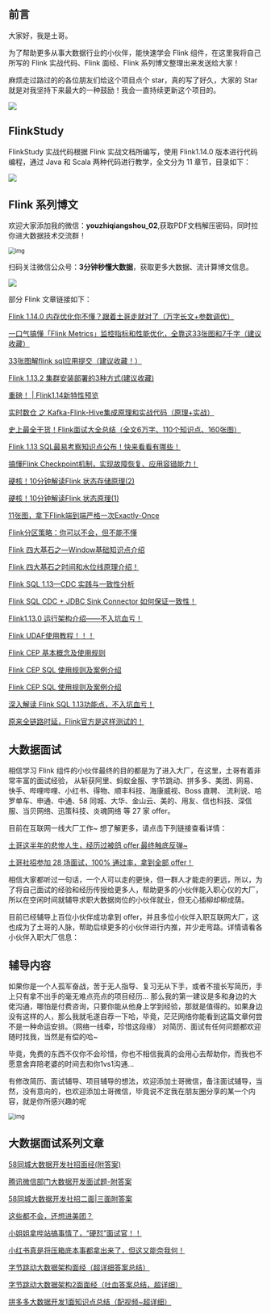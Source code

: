 ## 前言

大家好，我是土哥。

为了帮助更多从事大数据行业的小伙伴，能快速学会 Flink 组件，在这里我将自己所写的 Flink 实战代码、Flink 面经、Flink 系列博文整理出来发送给大家！

麻烦走过路过的的各位朋友们给这个项目点个 star，真的写了好久，大家的 Star 就是对我坚持下来最大的一种鼓励！我会一直持续更新这个项目的。

![](https://files.mdnice.com/user/19005/a4fa823a-6ac5-47e8-a01d-24f4ccf9c994.png)

## FlinkStudy

FlinkStudy 实战代码根据 Flink 实战文档所编写，使用 Flink1.14.0 版本进行代码编程，通过 Java 和 Scala 两种代码进行教学，全文分为 11 章节，目录如下：


![](https://files.mdnice.com/user/19005/80ef0685-a70a-492c-b5d0-bb847eeda49e.png)

## Flink 系列博文


欢迎大家添加我的微信：**youzhiqiangshou_02**,获取PDF文档解压密码，同时拉你进大数据技术交流群！

<img src="https://files.mdnice.com/user/19005/b13cfefa-1229-455b-a1c1-f2a3c6207ce8.png" alt="img" style="zoom:80%;" />


扫码关注微信公众号：**3分钟秒懂大数据**，获取更多大数据、流计算博文信息。


![](https://files.mdnice.com/user/19005/9b74646c-5950-4a72-ba53-f3755c6ed667.png)

部分 Flink 文章链接如下：

[Flink 1.14.0 内存优化你不懂？跟着土哥走就对了（万字长文+参数调优）](https://mp.weixin.qq.com/s?__biz=Mzg5NDY3NzIwMA==&mid=2247499997&idx=1&sn=5037221dff9b28e86e4c6b6a4cfc968f&chksm=c0197962f76ef074ee92df03886bfb9bcd894947eaa7a1ab51086d98210e9be047fbd9647f94&token=299008056&lang=zh_CN#rd)

[一口气搞懂「Flink Metrics」监控指标和性能优化，全靠这33张图和7千字（建议收藏）](https://mp.weixin.qq.com/s?__biz=Mzg5NDY3NzIwMA==&mid=2247499736&idx=1&sn=652f3d94182d56a795a55c495c89ab2b&chksm=c0194667f76ecf71bc1e8543222effd2a9ff940b48e4c14e52a966763ddb074d8f2305bca6ac&token=299008056&lang=zh_CN#rd)

[33张图解flink sql应用提交（建议收藏！）](https://mp.weixin.qq.com/s?__biz=Mzg5NDY3NzIwMA==&mid=2247499065&idx=1&sn=65559142ae6210e937baa8e9f8a1089b&chksm=c0194486f76ecd9028e0113a34b2e633d406ef342eab676043fb159b52f4c10eaefd55a2757b&token=299008056&lang=zh_CN#rd)

[Flink 1.13.2 集群安装部署的3种方式(建议收藏)](https://mp.weixin.qq.com/s?__biz=Mzg5NDY3NzIwMA==&mid=2247498571&idx=1&sn=d4557dfb7dde1964bf0ba684c9b2ff0a&chksm=c01942f4f76ecbe2feb3504b166f94fd0762efffe7acaa804bac27dba6c17556d1b623ee8e39&token=299008056&lang=zh_CN#rd)

[重磅！ | Flink1.14新特性预览](https://mp.weixin.qq.com/s?__biz=Mzg5NDY3NzIwMA==&mid=2247497696&idx=1&sn=db2cb7921c10a378f3e15d28527ca5bf&chksm=c0194e5ff76ec749ed96a5ef361550e1d1f66c97ba571f18ef255375912fb57fdb4cfb207756&token=299008056&lang=zh_CN#rd)

[实时数仓 之 Kafka-Flink-Hive集成原理和实战代码（原理+实战）](https://mp.weixin.qq.com/s?__biz=Mzg5NDY3NzIwMA==&mid=2247497251&idx=1&sn=e6b87fe99c916bb38a4c50f3dc3fc538&chksm=c0194f9cf76ec68a8434ddf302f053ade6b1cbb6aabc865bbbc6f92398756f239a41d90d0251&token=299008056&lang=zh_CN#rd)

[史上最全干货！Flink面试大全总结（全文6万字、110个知识点、160张图）](https://mp.weixin.qq.com/s?__biz=Mzg5NDY3NzIwMA==&mid=2247497240&idx=1&sn=954c0702a2d842f9facb4e36c8c44563&chksm=c0194fa7f76ec6b1f8b41e96ca6347b0e0da7fea3077cbed02ed862a0f3e335289eda3153924&token=299008056&lang=zh_CN#rd)

[Flink 1.13 SQL最易考察知识点公布！快来看看有哪些！](https://mp.weixin.qq.com/s?__biz=Mzg5NDY3NzIwMA==&mid=2247497239&idx=1&sn=826157c19070ab5c6ce20e533a60120a&chksm=c0194fa8f76ec6be2b9efe537e9bde765b070ee01196608c44b6d6d53a14237ef34af2011d3e&token=299008056&lang=zh_CN#rd)

[搞懂Flink Checkpoint机制，实现故障恢复、应用容错能力！](https://mp.weixin.qq.com/s?__biz=Mzg5NDY3NzIwMA==&mid=2247497235&idx=1&sn=32c372a4eef36b3c1936e7dce117a075&chksm=c0194facf76ec6babd669be0f8e2b0dede7f6a2dccbb11b1c387d8a1ce172565746a0b8a8a7e&token=299008056&lang=zh_CN#rd)

[硬核！10分钟解读Flink 状态存储原理(2)](https://mp.weixin.qq.com/s?__biz=Mzg5NDY3NzIwMA==&mid=2247497227&idx=1&sn=1b48a869d12bd0622de7a1a893df816c&chksm=c0194fb4f76ec6a24aefd8030fd679c3f77cf6129ed9370123876adec6ba392e16f92ab24d47&token=299008056&lang=zh_CN#rd)

[硬核！10分钟解读Flink 状态原理(1)](https://mp.weixin.qq.com/s?__biz=Mzg5NDY3NzIwMA==&mid=2247497226&idx=1&sn=f44ecbd2ef652146a68ef7049db1f387&chksm=c0194fb5f76ec6a307b0f939f5d3be5da8b72bf091999cf0de6a034a0f7b53d629412083c649&token=299008056&lang=zh_CN#rd)

[11张图，拿下Flink端到端严格一次Exactly-Once](https://mp.weixin.qq.com/s?__biz=Mzg5NDY3NzIwMA==&mid=2247497224&idx=1&sn=8654d025accb3e2bbc6978f1801d3b66&chksm=c0194fb7f76ec6a1cd7b8cb007bec4c2f05c2e15155d238c48eac9d3c893ff921df895ade082&token=299008056&lang=zh_CN#rd)

[Flink分区策略：你可以不会，但不能不懂](https://mp.weixin.qq.com/s?__biz=Mzg5NDY3NzIwMA==&mid=2247497223&idx=1&sn=34f8c3693111afa28dd598b270ac8809&chksm=c0194fb8f76ec6aef4befeee260aa8d5cafa8e666c5ce574a6d93cbc01b8f45730cf9e2947c4&token=299008056&lang=zh_CN#rd)

[Flink 四大基石之—Window基础知识点介绍](https://mp.weixin.qq.com/s?__biz=Mzg5NDY3NzIwMA==&mid=2247497204&idx=1&sn=ade24641ffd55410a89dfe1030408039&chksm=c0194c4bf76ec55d0730e7415c47e9bc50f86da4d17a589e457b89b10100785036f17f44ea66&token=299008056&lang=zh_CN#rd)

[Flink 四大基石之时间和水位线原理介绍！](https://mp.weixin.qq.com/s?__biz=Mzg5NDY3NzIwMA==&mid=2247497202&idx=1&sn=0ab6a5008cdcc8d03c41ab517b7f7feb&chksm=c0194c4df76ec55b70a15c3235e12fb3ba7b9dc502eb34e894a78a5595ef4a073382a66e9210&token=299008056&lang=zh_CN#rd)

[Flink SQL 1.13—CDC 实践与一致性分析](https://mp.weixin.qq.com/s?__biz=Mzg5NDY3NzIwMA==&mid=2247497200&idx=1&sn=30acc078e9f30abdd8221e4ba3b508cd&chksm=c0194c4ff76ec5597168b59d5a992c4ee07c170def23e57cc144565d032fa136178c71f2b45f&token=299008056&lang=zh_CN#rd)

[Flink SQL CDC + JDBC Sink Connector 如何保证一致性！](https://mp.weixin.qq.com/s?__biz=Mzg5NDY3NzIwMA==&mid=2247497200&idx=2&sn=ae9734975d6e0318b71a0982de039951&chksm=c0194c4ff76ec55921ed83f6b638a06135aeff64e0d5383428dda5fa944408c9fe18942f3cd5&token=299008056&lang=zh_CN#rd)

[Flink1.13.0 运行架构介绍——不入坑血亏！](https://mp.weixin.qq.com/s?__biz=Mzg5NDY3NzIwMA==&mid=2247497197&idx=1&sn=1b9b134c1889ce7bf4d4369245136f44&chksm=c0194c52f76ec544c9297a6359e7124cc7b091918405b8284829a63dca576457c11895fc63e5&token=299008056&lang=zh_CN#rd)

[Flink UDAF使用教程！！！](https://mp.weixin.qq.com/s?__biz=Mzg5NDY3NzIwMA==&mid=2247497196&idx=1&sn=0a715919759cf4ebbf82d78e48fb43a0&chksm=c0194c53f76ec545ea0f1c1cac0d8cb3be6d51dc4f8f873311f7404073b37f2a1540193473b5&token=299008056&lang=zh_CN#rd)

[Flink CEP 基本概念及使用规则](https://mp.weixin.qq.com/s?__biz=Mzg5NDY3NzIwMA==&mid=2247497195&idx=1&sn=3afa899382469e9675b93d5e8eea0960&chksm=c0194c54f76ec5420d8b5eab5ef6a27405996c97a4c3bb622dc6f8833012e7a3c7b3ea8fa6dc&token=299008056&lang=zh_CN#rd)

[Flink CEP SQL 使用规则及案例介绍](https://mp.weixin.qq.com/s?__biz=Mzg5NDY3NzIwMA==&mid=2247497195&idx=2&sn=6d5d381ba521cff2a6208a7513ae84fe&chksm=c0194c54f76ec542b8ff25a5c06b62e92ce93e8568d5a48c1cce5c5bdb894a627532be4b62b3&token=299008056&lang=zh_CN#rdv)

[Flink CEP SQL 使用规则及案例介绍](https://mp.weixin.qq.com/s?__biz=Mzg5NDY3NzIwMA==&mid=2247497195&idx=2&sn=6d5d381ba521cff2a6208a7513ae84fe&chksm=c0194c54f76ec542b8ff25a5c06b62e92ce93e8568d5a48c1cce5c5bdb894a627532be4b62b3&token=299008056&lang=zh_CN#rd)

[深入解读 Flink SQL 1.13功能点，不入坑血亏！](https://mp.weixin.qq.com/s?__biz=Mzg5NDY3NzIwMA==&mid=2247497193&idx=1&sn=69819b65b150518dec74494cdfdd0063&chksm=c0194c56f76ec540deb6020e6c340fcb89c5f331f6d87f9e3b6127c15fbf16274c2e3c535ce7&token=299008056&lang=zh_CN#rd)

[原来全链路时延，Flink官方是这样测试的！](https://mp.weixin.qq.com/s?__biz=Mzg5NDY3NzIwMA==&mid=2247497188&idx=1&sn=255a13441f54b727cc60462fba8427af&chksm=c0194c5bf76ec54db5233326c87e4dead48e381578bac27e0bc13ae6453bc541e98c388f4fe1&token=299008056&lang=zh_CN#rd)




## 大数据面试

相信学习 Flink 组件的小伙伴最终的目的都是为了进入大厂，在这里，土哥有着非常丰富的面试经验， 从斩获阿里、蚂蚁金服、字节跳动、拼多多、美团、网易、快手、哔哩哔哩、小红书、得物、顺丰科技、海康威视、Boss 直聘、
流利说、哈罗单车、申通、中通、58 同城、大华、金山云、美的、用友、信也科技、深信服、当贝网络、迅策科技、炎魂网络 等 27 家 offer。

目前在互联网一线大厂工作~ 想了解更多，请点击下列链接查看详情：

[土哥这半年的悲惨人生，经历过被鸽 offer,最终触底反弹~](https://mp.weixin.qq.com/s?__biz=Mzg5NDY3NzIwMA==&mid=2247511408&idx=1&sn=beb292ab97ada3ee486511bfe503117d&chksm=c01914cff76e9dd90fd81857805a57aadcf4fa0a3ce731e5939d8651ed9bac561dba6bb7e03a&scene=21#wechat_redirect)

[土哥社招参加 28 场面试，100% 通过率，拿到全部 offer！](https://mp.weixin.qq.com/s?__biz=Mzg5NDY3NzIwMA==&mid=2247511408&idx=1&sn=beb292ab97ada3ee486511bfe503117d&chksm=c01914cff76e9dd90fd81857805a57aadcf4fa0a3ce731e5939d8651ed9bac561dba6bb7e03a&scene=21#wechat_redirect)

相信大家都听过一句话，一个人可以走的更快，但一群人才能走的更远，所以，为了将自己面试的经验和经历传授给更多人，帮助更多的小伙伴能入职心仪的大厂，所以在空闲时间就辅导求职大数据岗位的小伙伴就业，但无心插柳却柳成荫。

目前已经辅导上百位小伙伴成功拿到 offer，并且多位小伙伴入职互联网大厂，这也成为了土哥的人脉，帮助后续更多的小伙伴进行内推，并少走弯路。详情请看各小伙伴入职大厂信息：

## 辅导内容

如果你是一个人孤军奋战，苦于无人指导、复习无从下手，或者不擅长写简历，手上只有拿不出手的毫无难点亮点的项目经历...
那么我的第一建议是多和身边的大佬沟通，哪怕是付费咨询，只要你能从他身上学到经验，那就是值得的。如果身边没有这样的人，那么我就毛遂自荐一下哈，毕竟，茫茫网络你能看到这篇文章何尝不是一种命运安排。（网络一线牵，珍惜这段缘）
对简历、面试有任何问题都欢迎随时找我，当然是有偿的哈~

毕竟，免费的东西不仅你不会珍惜，你也不相信我真的会用心去帮助你，而我也不愿意舍弃陪老婆的时间去和你1vs1沟通...

有修改简历、面试辅导、项目辅导的想法，欢迎添加土哥微信，备注面试辅导，当然，没有意向的，也欢迎添加土哥微信，毕竟说不定我在朋友圈分享的某一个内容，就是你所感兴趣的呢

<img src="https://files.mdnice.com/user/19005/b13cfefa-1229-455b-a1c1-f2a3c6207ce8.png" alt="img" style="zoom:80%;" />

## 大数据面试系列文章

[58同城大数据开发社招面经(附答案)](https://mp.weixin.qq.com/s?__biz=Mzg5NDY3NzIwMA==&mid=2247506132&idx=1&sn=5e55dffa4ed8dcb137126390fe9283cb&chksm=c019616bf76ee87dfa8a99ac708007d70666822f50edf27a410dbeda1f3f02a016abf9a05c51&token=918623161&lang=zh_CN#rd)

[腾讯微信部门大数据开发面试题-附答案](https://mp.weixin.qq.com/s?__biz=Mzg5NDY3NzIwMA==&mid=2247502003&idx=1&sn=8e5b8dc8af51ded709bc8834a9ccb166&chksm=c019710cf76ef81a4fb5afd6d61f432492c7ba85e122ca16531d5180b5ffaaa87a40aa7725b0&token=918623161&lang=zh_CN#rd)

[58同城大数据开发社招二面|三面附答案](https://mp.weixin.qq.com/s?__biz=Mzg5NDY3NzIwMA==&mid=2247506296&idx=1&sn=1c70af5345a81ae4fb7d927b6b1ba57e&chksm=c01960c7f76ee9d191927f0378213e18f212e6d58f67b19b8e030e70cb3ddd2e92ad06349e83&token=918623161&lang=zh_CN#rd)

[这些都不会，还想进美团？](https://mp.weixin.qq.com/s?__biz=Mzg5NDY3NzIwMA==&mid=2247507174&idx=1&sn=fedb53e3cc716e33856dcdbbd923544b&chksm=c0196559f76eec4f71ca3aa22301d77e1208f0c2f1ae828e3930dd83fbf75325b3d871b24475&token=918623161&lang=zh_CN#rd)

[小姐姐拿哔站搞事情了，“硬怼”面试官！！](https://mp.weixin.qq.com/s?__biz=Mzg5NDY3NzIwMA==&mid=2247507243&idx=1&sn=d0fc996e973aaf32f3df9b2917fd353d&chksm=c0196494f76eed82c012ec02c8db71b800b29967370867e624a703d4a33db456b838227839db&token=918623161&lang=zh_CN#rd)

[小红书真是将压箱底本事都拿出来了，但这又能奈我何！](https://mp.weixin.qq.com/s?__biz=Mzg5NDY3NzIwMA==&mid=2247507460&idx=1&sn=e7400f6cce9c6237ce4892eb3045558a&chksm=c01967bbf76eeeadea4dc5513383ddea2fb31aa584185b2f3eb66638b1a3db68245435177e0b&token=918623161&lang=zh_CN#rd)

[字节跳动大数据架构面经（超详细答案总结）](https://mp.weixin.qq.com/s?__biz=Mzg5NDY3NzIwMA==&mid=2247508412&idx=1&sn=b2f5f3b54b9bf6fe6c5375db6f05901a&chksm=c0191803f76e9115313ee10e61a10096587a2a930d74851f243c1a6c64f754faf459f9cb4848&token=918623161&lang=zh_CN#rd)


[字节跳动大数据架构2面面经（吐血答案总结，超详细）](https://mp.weixin.qq.com/s?__biz=Mzg5NDY3NzIwMA==&mid=2247508685&idx=1&sn=5a882fc2dbd443116b2d45f32ea17484&chksm=c0191b72f76e9264420639756257ba707e8a616cd56b92e07bd4fe2665c027e3fbbc74725c6a&token=918623161&lang=zh_CN#rd)

[拼多多大数据开发1面知识点总结（配视频~超详细）](https://mp.weixin.qq.com/s?__biz=Mzg5NDY3NzIwMA==&mid=2247510180&idx=1&sn=0d7b95a34fe01c1fe58b836e8576f38c&chksm=c019111bf76e980d0b825f351691714d28f8c2af0a4a8fdc54cb8e7225377d838d8ae48879ad&token=918623161&lang=zh_CN#rd)








